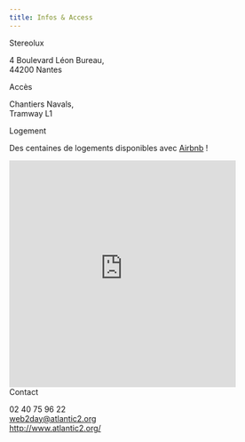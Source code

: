 ```yaml
---
title: Infos & Access
---
```


<div class="bloc bloc1">
<span class="bloc-title">Stereolux</span>
<div class="bloc-body">

4 Boulevard Léon Bureau,  
44200 Nantes

</div>
</div>

<div class="bloc bloc1">
<span class="bloc-title">Accès</span>
<div class="bloc-body">

Chantiers  Navals,  
Tramway L1

</div>
</div>

<div class="bloc bloc1">
<span class="bloc-title">Logement</span>
<div class="bloc-body">

Des centaines de logements disponibles avec <a href="http://www.atlantic2.org/airbnb-partenaire-du-web2day/" target="blank">Airbnb</a> !

</div>
</div>

<div class="bloc bloc2v2h">
<iframe width="408" height="408" frameborder="0" scrolling="no" marginheight="0" marginwidth="0" src="https://maps.google.fr/maps?hl=fr&amp;ie=UTF8&amp;q=stereolux&amp;fb=1&amp;gl=fr&amp;hq=stereolux&amp;hnear=0x4805ee81f0a8aead:0x40d37521e0ded30,Nantes&amp;cid=0,0,5317696506058240313&amp;t=m&amp;ll=47.207849,-1.563771&amp;spn=0.005947,0.008733&amp;z=16&amp;iwloc=A&amp;output=embed"></iframe>
</div>

<div class="bloc bloc1">
<span class="bloc-title">Contact</span>
<div class="bloc-body">

02 40 75 96 22  
<web2day@atlantic2.org>  
<http://www.atlantic2.org/>

</div>
</div>
